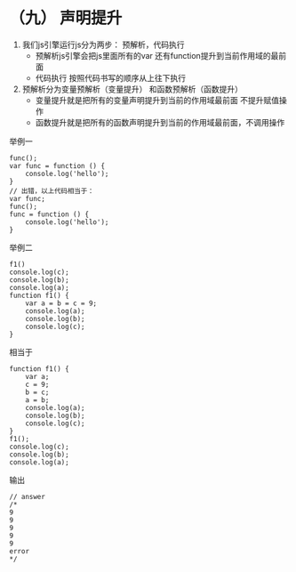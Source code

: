 # （九） 声明提升

1. 我们js引擎运行js分为两步： 预解析，代码执行
    - 预解析js引擎会把js里面所有的var 还有function提升到当前作用域的最前面
    - 代码执行 按照代码书写的顺序从上往下执行
2. 预解析分为变量预解析（变量提升） 和函数预解析（函数提升）
    - 变量提升就是把所有的变量声明提升到当前的作用域最前面 不提升赋值操作
    - 函数提升就是把所有的函数声明提升到当前的作用域最前面，不调用操作

举例一

```JS
func();
var func = function () {
    console.log('hello');
}
// 出错，以上代码相当于：
var func;
func();
func = function () {
    console.log('hello');
}
```

举例二

```JS
f1()
console.log(c);
console.log(b);
console.log(a);
function f1() {
    var a = b = c = 9;
    console.log(a);
    console.log(b);
    console.log(c);
}
```

相当于

```JS
function f1() {
    var a;
    c = 9;
    b = c;
    a = b;
    console.log(a);
    console.log(b);
    console.log(c); 
}
f1();
console.log(c);
console.log(b);
console.log(a);
```


输出

```JS
// answer
/*
9
9
9
9
9
error
*/
```